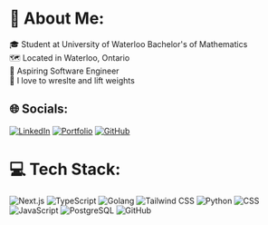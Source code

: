 
# 💫 About Me:
🎓 Student at University of Waterloo Bachelor's of Mathematics <br>
🗺️ Located in Waterloo, Ontario <br> 
🎯 Aspiring Software Engineer <br>
🤼 I love to wreslte and lift weights


## 🌐 Socials:

[![LinkedIn](https://custom-icon-badges.demolab.com/badge/LinkedIn-0A66C2?logo=linkedin-white&logoColor=fff)](https://www.linkedin.com/in/nathan-chau-nguyen-853716215/) 
[![Portfolio](https://img.shields.io/badge/Portfolio_Site-F24E1E?logo=svelte&logoColor=white)](https://nathanncn.github.io/) 
[![GitHub](https://img.shields.io/badge/GitHub-%23121011.svg?logo=github&logoColor=white)](https://github.com/NathanNCN)


# 💻 Tech Stack:
![Next.js](https://img.shields.io/badge/Next.js-000000?style=for-the-badge&logo=nextdotjs&logoColor=white)
![TypeScript](https://img.shields.io/badge/TypeScript-3178C6?style=for-the-badge&logo=typescript&logoColor=white)
![Golang](https://img.shields.io/badge/Go-00ADD8?style=for-the-badge&logo=go&logoColor=white)
![Tailwind CSS](https://img.shields.io/badge/Tailwind_CSS-38B2AC?style=for-the-badge&logo=tailwindcss&logoColor=white)
![Python](https://img.shields.io/badge/Python-3776AB?style=for-the-badge&logo=python&logoColor=white)
![CSS](https://img.shields.io/badge/CSS3-1572B6?style=for-the-badge&logo=css3&logoColor=white)
![JavaScript](https://img.shields.io/badge/JavaScript-F7DF1E?style=for-the-badge&logo=javascript&logoColor=black)
![PostgreSQL](https://img.shields.io/badge/PostgreSQL-4169E1?style=for-the-badge&logo=postgresql&logoColor=white)
![GitHub](https://img.shields.io/badge/GitHub-100000?style=for-the-badge&logo=github&logoColor=white)

